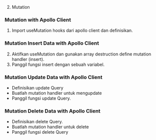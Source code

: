  2. Mutation

### Mutation with Apollo Client

1. Import useMutation hooks dari apollo client dan definisikan.

### Mutation Insert Data with Apollo Client

2. Aktifkan useMutation dan gunakan array destruction define mutation handler (insert).
3. Panggil fungsi insert dengan sebuah variabel.

### Mutation Update Data with Apollo Client

- Definisikan update Query
- Buatlah mutation handler untuk mengupdate
- Panggil fungsi update Query.

### Mutation Delete Data with Apollo Client

- Definisikan delete Query.
- Buatlah mutation handler untuk delete
- Panggil fungsi delete Query